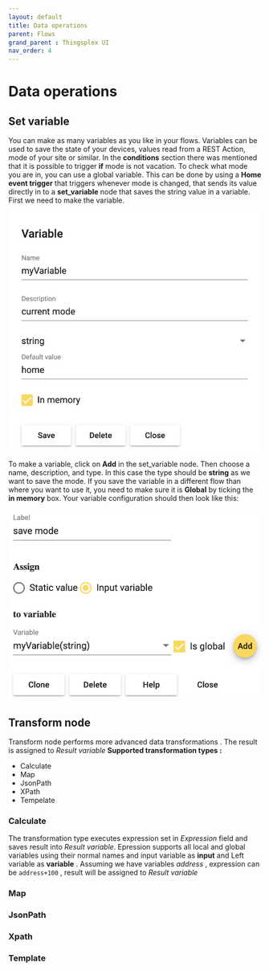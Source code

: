 ```yaml
---
layout: default
title: Data operations
parent: Flows
grand_parent : Thingsplex UI
nav_order: 4
---
```


# Data operations

## Set variable

You can make as many variables as you like in your flows. Variables can be used to save the state of your devices, values read from a REST Action, mode of your site or similar. In the **conditions** section there was mentioned that it is possible to trigger **if** mode is not vacation. To check what mode you are in, you can use a global variable. This can be done by using a **Home event trigger** that triggers whenever mode is changed, that sends its value directly in to a **set_variable** node that saves the string value in a variable. First we need to make the variable. 

![Variables](img/variables.png)

To make a variable, click on **Add** in the set_variable node. Then choose a name, description, and type. In this case the type should be **string** as we want to save the mode. If you save the variable in a different flow than where you want to use it, you need to make sure it is **Global** by ticking the **in memory** box. Your variable configuration should then look like this:

![Set variables](img/set-variables.png)


## Transform node

Transform node performs more advanced data transformations . The result is assigned to *Result variable*
**Supported transformation types :** 
* Calculate 
* Map 
* JsonPath 
* XPath
* Tempelate 

### Calculate 
The transformation type executes expression set in *Expression* field and saves result into *Result variable*.
Epression supports all local and global variables using their normal names and input variable as **input** and Left variable as **variable** .
Assuming we have variables *address* , expression can be `address+100` , result will be assigned to *Result variable*

### Map


### JsonPath

### Xpath

### Template